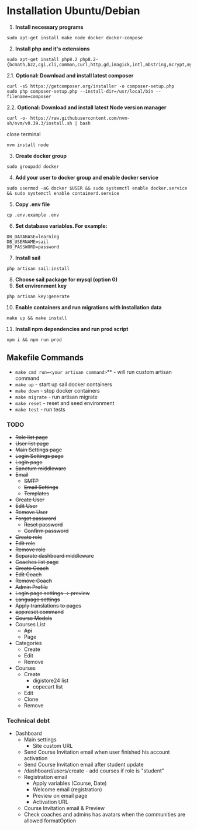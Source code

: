 # Installation Ubuntu/Debian

1. **Install necessary programs**
```shell
sudo apt-get install make node docker docker-compose
```
2. **Install php and it's extensions**
```shell
sudo apt-get install php8.2 php8.2-{bcmath,bz2,cgi,cli,common,curl,http,gd,imagick,intl,mbstring,mcrypt,mysql,opcache,raphf,readline,snmp,soap,xml,xmlrpc,xsl,yaml,zip}
```
2.1. **Optional: Download and install latest composer**
```shell
curl -sS https://getcomposer.org/installer -o composer-setup.php
sudo php composer-setup.php --install-dir=/usr/local/bin --filename=composer
```
2.2. **Optional: Download and install latest Node version manager**
```shell
curl -o- https://raw.githubusercontent.com/nvm-sh/nvm/v0.39.3/install.sh | bash
```
close terminal
```shell
nvm install node
```
3. **Create docker group**
```shell
sudo groupadd docker
```
4. **Add your user to docker group and enable docker service**
```shell
sudo usermod -aG docker $USER && sudo systemctl enable docker.service && sudo systemctl enable containerd.service
```
5. **Copy .env file**
```shell
cp .env.example .env
```
6. **Set database variables. For example:**
```
DB_DATABASE=learning
DB_USERNAME=sail
DB_PASSWORD=password
```
7. **Install sail**
```shell
php artisan sail:install
```
8. **Choose sail package for mysql (option 0)**
9. **Set environment key**
```shell
php artisan key:generate
```
10. **Enable containers and run migrations with installation data**
```shell
make up && make install
```
11. **Install npm dependencies and run prod script**
```shell
npm i && npm run prod
```
## Makefile Commands

- `make cmd run=<your artisan command>`** - will run custom artisan command
- `make up` - start up sail docker containers
- `make down` - stop docker containers
- `make migrate` - run artisan migrate
- `make reset` - reset and seed environment
- `make test` - run tests

### TODO

- ~~Role list page~~
- ~~User list page~~
- ~~Main Settings page~~
- ~~Login Settings page~~
- ~~Login page~~
- ~~Sanctum middleware~~
- ~~Email~~
  - ~~SMTP~~
  - ~~Email Settings~~
  - ~~Templates~~
- ~~Create User~~
- ~~Edit User~~
- ~~Remove User~~
- ~~Forgot password~~
  - ~~Reset password~~
  - ~~Confirm password~~
- ~~Create role~~
- ~~Edit role~~
- ~~Remove role~~
- ~~Separate dashboard middleware~~
- ~~Coaches list page~~
- ~~Create Coach~~
- ~~Edit Coach~~
- ~~Remove Coach~~
- ~~Admin Profile~~
- ~~Login page settings -> preview~~
- ~~Language settings~~
- ~~Apply translations to pages~~
- ~~app:reset command~~
- ~~Course Models~~
- Courses List
  - ~~Api~~
  - Page
- Categories
  - Create
  - Edit
  - Remove
- Courses
  - Create
    - digistore24 list
    - copecart list
  - Edit
  - Clone
  - Remove

### Technical debt

- Dashboard
  - Main settings
    - Site custom URL
  - Send Course Invitation email when user finished his account activation
  - Send Course Invitation email after student update
  - /dashboard/users/create - add courses if role is "student"
  - Registration email
    - Apply variables (Course, Date)
    - Welcome email (registration)
    - Preview on email page
    - Activation URL
  - Course Invitation email & Preview
  - Check coaches and admins has avatars when the communities are allowed
    formatOption

[//]: # (dashboard    manifest    vendor)
[//]: # (   736.9k        1.5k    120.9k <--- 16.05.2022)
[//]: # (   742.8k        1.5     120.9k <--- 24.05.2022)
